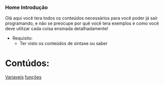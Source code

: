 ### Home Introdução

<p>Olá aqui você tera todos os conteúdos necessários para você poder já sair programando, e não se preocupe por quê você tera exemplos e como você deve utilizar cada coisa ensinada detalhadamente!</p>

- Requisito:
    - Ter visto os conteúdos de sintaxe ou saber

# Contúdos: <br>

[Variaveis](/Csharp/Iniciante/Basico/Conteudos/Variaveis.md)
[funções](/Csharp/Iniciante/Basico/Conteudos/funcoes.md)